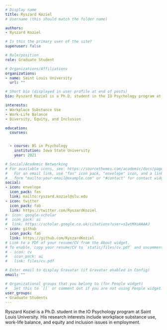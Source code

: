 ```yaml
---
# Display name
title: Ryszard Koziel
# Username (this should match the folder name)

authors:
- Ryszard Koziel

# Is this the primary user of the site?
superuser: false

# Role/position
role: Graduate Student

# Organizations/Affiliations
organizations:
- name: Saint Louis University
  url: ""

# Short bio (displayed in user profile at end of posts)
bio: Ryszard Koziel is a Ph.D. student in the IO Psychology program at Saint Louis University. His research interests include workplace substance use, work-life balance, and equity and inclusion issues in employment.

interests:
- Workplace Substance Use
- Work-Life Balance
- Diversity, Equity, and Inclusion

education:
  courses:


  - course: BS in Psychology
    institution: Iowa State University
    year: 2021

# Social/Academic Networking
# For available icons, see: https://sourcethemes.com/academic/docs/page-builder/#icons
#   For an email link, use "fas" icon pack, "envelope" icon, and a link in the
#   form "mailto:your-email@example.com" or "#contact" for contact widget.
social:
- icon: envelope
  icon_pack: fas
  link: mailto:ryszard.koziel@slu.edu
- icon: twitter
  icon_pack: fab
  link: https://twitter.com/RyszardKoziel
#- icon: google-scholar
#  icon_pack: ai
#  link: https://scholar.google.co.uk/citations?user=sIwtMXoAAAAJ
- icon: github
  icon_pack: fab
  link: https://github.com/RyszardKoziel
# Link to a PDF of your resume/CV from the About widget.
# To enable, copy your resume/CV to `static/files/cv.pdf` and uncomment the lines below.
# - icon: cv
#   icon_pack: ai
#   link: files/cv.pdf

# Enter email to display Gravatar (if Gravatar enabled in Config)
email: ""

# Organizational groups that you belong to (for People widget)
#   Set this to `[]` or comment out if you are not using People widget.
user_groups:
- Graduate Students
---
```


Ryszard Koziel is a Ph.D. student in the IO Psychology program at Saint Louis University. His research interests include workplace substance use, work-life balance, and equity and inclusion issues in employment.